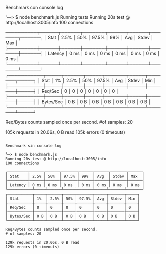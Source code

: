 Benchmark con console log

╰─> $ node benchmark.js
Running tests
Running 20s test @ http://localhost:3005/info
100 connections

──────────┬──────┬──────┬───────┬──────┬──────┬───────┬──────┐
│ Stat    │ 2.5% │ 50%  │ 97.5% │ 99%  │ Avg  │ Stdev │ Max  │
├─────────┼──────┼──────┼───────┼──────┼──────┼───────┼──────┤
│ Latency │ 0 ms │ 0 ms │ 0 ms  │ 0 ms │ 0 ms │ 0 ms  │ 0 ms │
└─────────┴──────┴──────┴───────┴──────┴──────┴───────┴──────┘
┌───────────┬─────┬──────┬─────┬───────┬─────┬───────┬─────┐
│ Stat      │ 1%  │ 2.5% │ 50% │ 97.5% │ Avg │ Stdev │ Min │
├───────────┼─────┼──────┼─────┼───────┼─────┼───────┼─────┤
│ Req/Sec   │ 0   │ 0    │ 0   │ 0     │ 0   │ 0     │ 0   │
├───────────┼─────┼──────┼─────┼───────┼─────┼───────┼─────┤
│ Bytes/Sec │ 0 B │ 0 B  │ 0 B │ 0 B   │ 0 B │ 0 B   │ 0 B │
└───────────┴─────┴──────┴─────┴───────┴─────┴───────┴─────┘

Req/Bytes counts sampled once per second.
#of samples: 20

105k requests in 20.06s, 0 B read
105k errors (0 timeouts)

```

Benchmark sin console log

╰─> $ node benchmark.js
Running 20s test @ http://localhost:3005/info
100 connections

┌─────────┬──────┬──────┬───────┬──────┬──────┬───────┬──────┐
│ Stat    │ 2.5% │ 50%  │ 97.5% │ 99%  │ Avg  │ Stdev │ Max  │
├─────────┼──────┼──────┼───────┼──────┼──────┼───────┼──────┤
│ Latency │ 0 ms │ 0 ms │ 0 ms  │ 0 ms │ 0 ms │ 0 ms  │ 0 ms │
└───────────┴─────┴──────┴─────┴───────┴─────┴───────┴───────┘
┌───────────┬─────┬──────┬─────┬───────┬─────┬───────┬─────┐
│ Stat      │ 1%  │ 2.5% │ 50% │ 97.5% │ Avg │ Stdev │ Min │
├───────────┼─────┼──────┼─────┼───────┼─────┼───────┼─────┤
│ Req/Sec   │ 0   │ 0    │ 0   │ 0     │ 0   │ 0     │ 0   │
├───────────┼─────┼──────┼─────┼───────┼─────┼───────┼─────┤
│ Bytes/Sec │ 0 B │ 0 B  │ 0 B │ 0 B   │ 0 B │ 0 B   │ 0 B │
└───────────┴─────┴──────┴─────┴───────┴─────┴───────┴─────┘

Req/Bytes counts sampled once per second.
# of samples: 20

129k requests in 20.06s, 0 B read
129k errors (0 timeouts)
